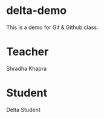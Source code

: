 # delta-demo
This is a demo for Git &amp; Github class.
# Teacher
Shradha Khapra
# Student
Delta Student
